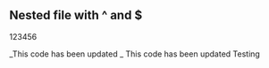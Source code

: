 ## Nested file with ^ and $
123456

_This code has been updated _
This code has been updated 
Testing
